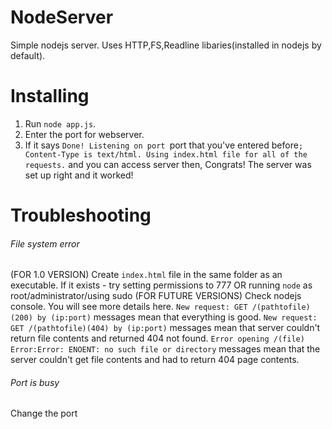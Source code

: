 # NodeServer
Simple nodejs server.  Uses HTTP,FS,Readline libaries(installed in nodejs by default).
# Installing
1. Run `node app.js`.
2. Enter the port for webserver.
3. If it says `Done! Listening on port `port that you've entered before`; Content-Type is text/html. Using index.html file for
all of the requests.` and you can access server then, Congrats! The server was set up right and it worked!

# Troubleshooting
###### File system error
(FOR 1.0 VERSION)
Create `index.html` file in the same folder as an executable.
If it exists - try setting permissions to 777 OR running `node` as root/administrator/using sudo
(FOR FUTURE VERSIONS)
Check nodejs console. You will see more details here.
`New request: GET /(pathtofile)(200) by (ip:port)` messages mean that everything is good.
`New request: GET /(pathtofile)(404) by (ip:port)` messages mean that server couldn't return file contents and returned 404 not found.
`Error opening /(file) Error:Error: ENOENT: no such file or directory` messages mean that the server couldn't get file contents and had to return 404 page contents.
###### Port is busy
Change the port
